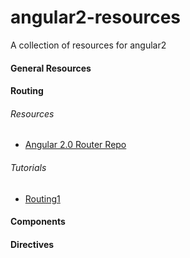 # angular2-resources
A collection of resources for angular2

<h4>General Resources</h4>
<!-- <ul>
<li></li>
</ul> -->

<h4>Routing</h4>
<h6>Resources</h6>
<ul>
<li><a href="https://github.com/angular/router">Angular 2.0 Router Repo</a></li>
</ul>
<h6>Tutorials</h6>
<ul>
<li><a href="http://blog.thoughtram.io/angularjs/2015/02/19/futuristic-routing-in-angular.html">Routing1</a></li>
</ul>

<h4>Components</h4>
<!-- <ul>
<li></li>
</ul> -->

<h4>Directives</h4>
<!-- <ul>
<li></li>
</ul> -->

